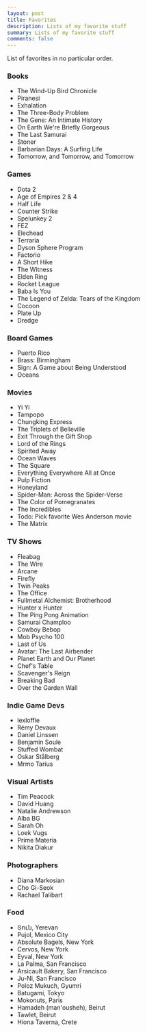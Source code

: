 ```yaml
---
layout: post
title: Favorites
description: Lists of my favorite stuff
summary: Lists of my favorite stuff
comments: false
---
```


List of favorites in no particular order.

### Books
- The Wind-Up Bird Chronicle
- Piranesi
- Exhalation
- The Three-Body Problem
- The Gene: An Intimate History
- On Earth We're Briefly Gorgeous
- The Last Samurai
- Stoner
- Barbarian Days: A Surfing Life
- Tomorrow, and Tomorrow, and Tomorrow

### Games

- Dota 2
- Age of Empires 2 & 4
- Half Life
- Counter Strike
- Spelunkey 2
- FEZ
- Elechead
- Terraria
- Dyson Sphere Program
- Factorio
- A Short Hike
- The Witness
- Elden Ring
- Rocket League
- Baba Is You
- The Legend of Zelda: Tears of the Kingdom
- Cocoon
- Plate Up
- Dredge

### Board Games
- Puerto Rico
- Brass: Birmingham
- Sign: A Game about Being Understood
- Oceans

### Movies

- Yi Yi
- Tampopo
- Chungking Express
- The Triplets of Belleville
- Exit Through the Gift Shop
- Lord of the Rings
- Spirited Away
- Ocean Waves
- The Square
- Everything Everywhere All at Once
- Pulp Fiction
- Honeyland
- Spider-Man: Across the Spider-Verse
- The Color of Pomegranates
- The Incredibles
- Todo: Pick favorite Wes Anderson movie
- The Matrix

### TV Shows
- Fleabag
- The Wire
- Arcane
- Firefly
- Twin Peaks
- The Office
- Fullmetal Alchemist: Brotherhood
- Hunter x Hunter
- The Ping Pong Animation
- Samurai Champloo
- Cowboy Bebop
- Mob Psycho 100
- Last of Us
- Avatar: The Last Airbender
- Planet Earth and Our Planet
- Chef's Table
- Scavenger's Reign
- Breaking Bad
- Over the Garden Wall

### Indie Game Devs
- lexloffle
- Rémy Devaux
- Daniel Linssen
- Benjamin Soule
- Stuffed Wombat
- Oskar Stålberg
- Mrmo Tarius

### Visual Artists
- Tim Peacock
- David Huang
- Natalie Andrewson
- Alba BG
- Sarah Oh
- Loek Vugs
- Prime Materia
- Nikita Diakur

### Photographers
- Diana Markosian
- Cho Gi-Seok
- Rachael Talibart

### Food
- Տուն, Yerevan
- Pujol, Mexico City
- Absolute Bagels, New York
- Cervos, New York
- Eyval, New York
- La Palma, San Francisco
- Arsicault Bakery, San Francisco
- Ju-Ni, San Francisco
- Poloz Mukuch, Gyumri
- Batugami, Tokyo
- Mokonuts, Paris
- Hamadeh (man'ousheh), Beirut
- Tawlet, Beirut
- Hiona Taverna, Crete
